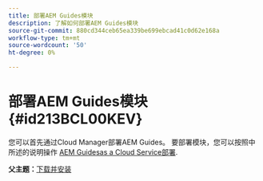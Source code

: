 ```yaml
---
title: 部署AEM Guides模块
description: 了解如何部署AEM Guides模块
source-git-commit: 880cd344ceb65ea339be699ebcad41c0d62e168a
workflow-type: tm+mt
source-wordcount: '50'
ht-degree: 0%

---
```


# 部署AEM Guides模块 {#id213BCL00KEV}

您可以首先通过Cloud Manager部署AEM Guides。 要部署模块，您可以按照中所述的说明操作 [AEM Guidesas a Cloud Service部署](https://experienceleague.adobe.com/docs/experience-manager-xml-documentation-learn/tutorials/release-info/release-notes/cloud-release-notes/deploy-xml-on-aemaacs.html).

**父主题：**[&#x200B;下载并安装](download-install.md)
